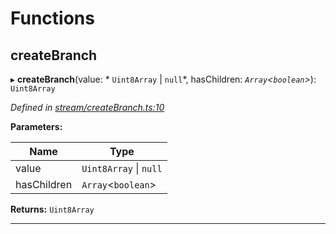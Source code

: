 

# Functions

<a id="createbranch"></a>

##  createBranch

▸ **createBranch**(value: * `Uint8Array` &#124; `null`*, hasChildren: *`Array`<`boolean`>*): `Uint8Array`

*Defined in [stream/createBranch.ts:10](https://github.com/polkadot-js/common/blob/b1755d2/packages/trie-codec/src/stream/createBranch.ts#L10)*

**Parameters:**

| Name | Type |
| ------ | ------ |
| value |  `Uint8Array` &#124; `null`|
| hasChildren | `Array`<`boolean`> |

**Returns:** `Uint8Array`

___

